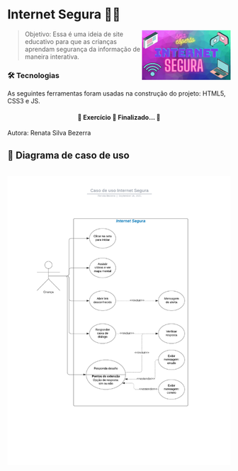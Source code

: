 # Internet Segura 👩‍🏫

<img align="right" src="segura.png" width="200">

>Objetivo: Essa é uma ideia de site educativo para que as crianças aprendam segurança da informação de maneira interativa.

### 🛠 Tecnologias

As seguintes ferramentas foram usadas na construção do projeto:
HTML5, CSS3 e JS.

<h4 align="center"> 
	🚧  Exercício 🚀 Finalizado...  🚧
</h4>

Autora: Renata Silva Bezerra

## 📑 Diagrama de caso de uso 
<br>
<img src="Site Internet Segura/Imagens/Diagrama de caso de uso Internet Segura.png" width="700">

 
